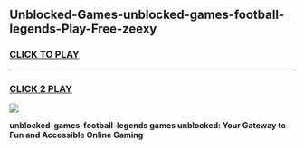 
## Unblocked-Games-unblocked-games-football-legends-Play-Free-zeexy
<h3>
<a href="https://premium76.site?title=unblocked-games-football-legends&ref=09A">CLICK TO PLAY</a></h3>
<hr>

<h3>
<a href="https://premium76.site?title=unblocked-games-football-legends&ref=09A">CLICK 2 PLAY</a>
  
</h3>

<a href="https://premium76.site?title=unblocked-games-football-legends&ref=09A"><img src="https://clearcache.store/games.png"></a>


**unblocked-games-football-legends games unblocked: Your Gateway to Fun and Accessible Online Gaming**
